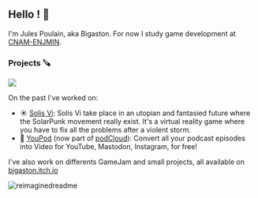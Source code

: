 ## Hello ! 👋
I'm Jules Poulain, aka Bigaston. For now I study game development at [CNAM-ENJMIN](https://enjminbundle.itch.io/).

### Projects 🪚
<a href="https://bigaston.itch.io"><img src="https://bigaston.me/api/latest_games.svg?line" /></a>

On the past I've worked on:
- ☀️ [Solis Vi](https://bigaston.itch.io/solisvi): Solis Vi take place in an utopian and fantasied future where the SolarPunk movement really exist. It's a virtual reality game where you have to fix all the problems after a violent storm.
- 🔴 [YouPod](https://youpod.io) (now part of [podCloud](https://podcloud.fr)): Convert all your podcast episodes into Video for YouTube, Mastodon, Instagram, for free!

I've also work on differents GameJam and small projects, all available on [bigaston.itch.io](https://bigaston.itch.io)

<img src="https://myreadme.vercel.app/api/embed/Bigaston?panels=userstatistics,toprepositories,toplanguages,commitgraph" alt="reimaginedreadme" />
